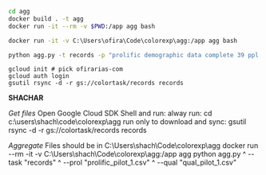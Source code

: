 ```bash
cd agg
docker build . -t agg
docker run -it --rm -v $PWD:/app agg bash

docker run -it -v C:\Users\ofira\Code\colorexp\agg:/app agg bash

python agg.py -t records -p "prolific demographic data complete 39 ppl.csv" --qual "Shachar+Ruppin+Thesis_January+10,+2022_17.28.csv"
```

```
gcloud init # pick ofirarias-com
gcloud auth login
gsutil rsync -d -r gs://colortask/records records
```

__SHACHAR__

*Get files*
Open Google Cloud SDK Shell and run:
alway run:
cd c:\users\shach\code\colorexp\agg
run only to download and sync:
gsutil rsync -d -r gs://colortask/records records

*Aggregate*
Files should be in C:\Users\shach\Code\colorexp\agg
docker run --rm -it -v C:\Users\shach\Code\colorexp\agg:/app agg python agg.py ^
    --task "records" ^
	--prol "prolific_pilot_1.csv" ^
	--qual "qual_pilot_1.csv"
